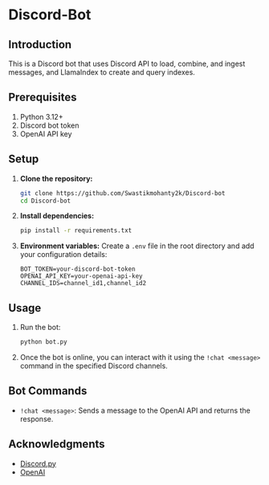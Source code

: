 # Discord-Bot

## Introduction
This is a Discord bot that uses Discord API to load, combine, and ingest messages, and LlamaIndex to create and query indexes.

## Prerequisites
1. Python 3.12+
2. Discord bot token
3. OpenAI API key

## Setup

1. **Clone the repository:**
    ```bash
    git clone https://github.com/Swastikmohanty2k/Discord-bot
    cd Discord-bot
    ```

2. **Install dependencies:**
    ```bash
    pip install -r requirements.txt
    ```

3. **Environment variables:**
    Create a `.env` file in the root directory and add your configuration details:
    ```env
    BOT_TOKEN=your-discord-bot-token
    OPENAI_API_KEY=your-openai-api-key
    CHANNEL_IDS=channel_id1,channel_id2
    ```

## Usage

1. Run the bot:
    ```sh
    python bot.py
    ```

2. Once the bot is online, you can interact with it using the `!chat <message>` command in the specified Discord channels.

## Bot Commands

- `!chat <message>`: Sends a message to the OpenAI API and returns the response.

## Acknowledgments

- [Discord.py](https://github.com/Rapptz/discord.py)
- [OpenAI](https://www.openai.com/)

